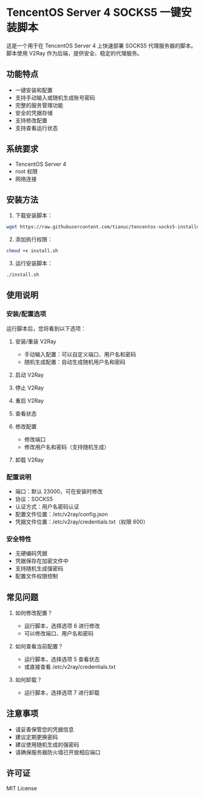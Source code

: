 # TencentOS Server 4 SOCKS5 一键安装脚本

这是一个用于在 TencentOS Server 4 上快速部署 SOCKS5 代理服务器的脚本。脚本使用 V2Ray 作为后端，提供安全、稳定的代理服务。

## 功能特点

- 一键安装和配置
- 支持手动输入或随机生成账号密码
- 完整的服务管理功能
- 安全的凭据存储
- 支持修改配置
- 支持查看运行状态

## 系统要求

- TencentOS Server 4
- root 权限
- 网络连接

## 安装方法

1. 下载安装脚本：
```bash
wget https://raw.githubusercontent.com/tianuc/tencentos-socks5-installer/main/install.sh
```

2. 添加执行权限：
```bash
chmod +x install.sh
```

3. 运行安装脚本：
```bash
./install.sh
```

## 使用说明

### 安装/配置选项

运行脚本后，您将看到以下选项：

1. 安装/重装 V2Ray
   - 手动输入配置：可以自定义端口、用户名和密码
   - 随机生成配置：自动生成随机用户名和密码

2. 启动 V2Ray
3. 停止 V2Ray
4. 重启 V2Ray
5. 查看状态
6. 修改配置
   - 修改端口
   - 修改用户名和密码（支持随机生成）
7. 卸载 V2Ray

### 配置说明

- 端口：默认 23000，可在安装时修改
- 协议：SOCKS5
- 认证方式：用户名密码认证
- 配置文件位置：/etc/v2ray/config.json
- 凭据文件位置：/etc/v2ray/credentials.txt（权限 600）

### 安全特性

- 无硬编码凭据
- 凭据保存在加密文件中
- 支持随机生成强密码
- 配置文件权限控制

## 常见问题

1. 如何修改配置？
   - 运行脚本，选择选项 6 进行修改
   - 可以修改端口、用户名和密码

2. 如何查看当前配置？
   - 运行脚本，选择选项 5 查看状态
   - 或直接查看 /etc/v2ray/credentials.txt

3. 如何卸载？
   - 运行脚本，选择选项 7 进行卸载

## 注意事项

- 请妥善保管您的凭据信息
- 建议定期更换密码
- 建议使用随机生成的强密码
- 请确保服务器防火墙已开放相应端口

## 许可证

MIT License 